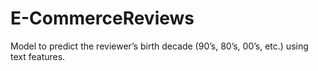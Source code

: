 # E-CommerceReviews
Model to predict the reviewer’s birth decade (90’s, 80’s, 00’s, etc.)  using text features.
